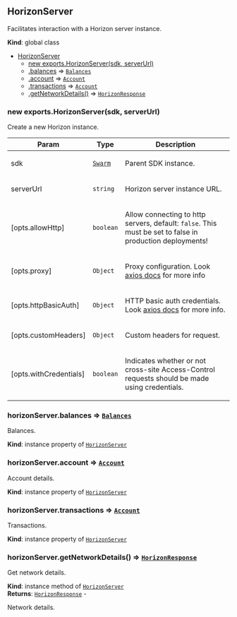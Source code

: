 <a name="HorizonServer"></a>

## HorizonServer
<p>Facilitates interaction with a Horizon server instance.</p>

**Kind**: global class  

* [HorizonServer](#HorizonServer)
    * [new exports.HorizonServer(sdk, serverUrl)](#new_HorizonServer_new)
    * [.balances](#HorizonServer+balances) ⇒ [<code>Balances</code>](#Balances)
    * [.account](#HorizonServer+account) ⇒ [<code>Account</code>](#Account)
    * [.transactions](#HorizonServer+transactions) ⇒ [<code>Account</code>](#Account)
    * [.getNetworkDetails()](#HorizonServer+getNetworkDetails) ⇒ [<code>HorizonResponse</code>](#HorizonResponse)

<a name="new_HorizonServer_new"></a>

### new exports.HorizonServer(sdk, serverUrl)
<p>Create a new Horizon instance.</p>


| Param | Type | Description |
| --- | --- | --- |
| sdk | [<code>Swarm</code>](#Swarm) | <p>Parent SDK instance.</p> |
| serverUrl | <code>string</code> | <p>Horizon server instance URL.</p> |
| [opts.allowHttp] | <code>boolean</code> | <p>Allow connecting to http servers, default: <code>false</code>. This must be set to false in production deployments!</p> |
| [opts.proxy] | <code>Object</code> | <p>Proxy configuration. Look <a href="https://github.com/axios/axios#request-config">axios docs</a> for more info</p> |
| [opts.httpBasicAuth] | <code>Object</code> | <p>HTTP basic auth credentials. Look <a href="https://github.com/axios/axios#request-config">axios docs</a> for more info.</p> |
| [opts.customHeaders] | <code>Object</code> | <p>Custom headers for request.</p> |
| [opts.withCredentials] | <code>boolean</code> | <p>Indicates whether or not cross-site Access-Control requests should be made using credentials.</p> |

<a name="HorizonServer+balances"></a>

### horizonServer.balances ⇒ [<code>Balances</code>](#Balances)
<p>Balances.</p>

**Kind**: instance property of [<code>HorizonServer</code>](#HorizonServer)  
<a name="HorizonServer+account"></a>

### horizonServer.account ⇒ [<code>Account</code>](#Account)
<p>Account details.</p>

**Kind**: instance property of [<code>HorizonServer</code>](#HorizonServer)  
<a name="HorizonServer+transactions"></a>

### horizonServer.transactions ⇒ [<code>Account</code>](#Account)
<p>Transactions.</p>

**Kind**: instance property of [<code>HorizonServer</code>](#HorizonServer)  
<a name="HorizonServer+getNetworkDetails"></a>

### horizonServer.getNetworkDetails() ⇒ [<code>HorizonResponse</code>](#HorizonResponse)
<p>Get network details.</p>

**Kind**: instance method of [<code>HorizonServer</code>](#HorizonServer)  
**Returns**: [<code>HorizonResponse</code>](#HorizonResponse) - <p>Network details.</p>  
